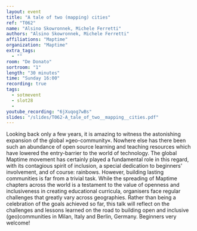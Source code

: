 ```yaml
---
layout: event
title: "A tale of two (mapping) cities"
ref: "T062"
name: "Alsino Skowronnek, Michele Ferretti"
authors: "Alsino Skowronnek, Michele Ferretti"
affiliations: "Maptime"
organization: "Maptime"
extra_tags:
  - ""
room: "De Donato"
sortroom: "1"
length: "30 minutes"
time: "Sunday 16:00"
recording: true
tags:
  - sotmevent
  - slot28
  - 
youtube_recording: "6jXuqog7wBs"
slides: "/slides/T062-A_tale_of_two__mapping__cities.pdf"
---
```

Looking back only a few years, it is amazing to witness the astonishing expansion of the global »geo-community«. Nowhere else has there been such an abundance of open source learning and teaching resources which have lowered the entry-barrier to the world of technology. The global Maptime movement has certainly played a fundamental role in this regard, with its contagious spirit of inclusion, a special dedication to beginners&#39; involvement, and of course: rainbows.
However, building lasting communities is far from a trivial task. While the spreading of Maptime chapters across the world is a testament to the value of openness and inclusiveness in creating educational curricula, organisers face regular challenges that greatly vary across geographies. 
Rather than being a celebration of the goals achieved so far, this talk will reflect on the challenges and lessons learned on the road to building open and inclusive (geo)communities in Milan, Italy and Berlin, Germany. Beginners very welcome!
